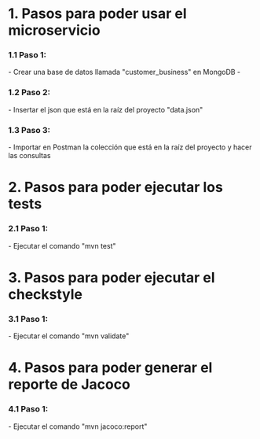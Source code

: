 <h1>1. Pasos para poder usar el microservicio</h1>

<h3>1.1 Paso 1:</h3>
- Crear una base de datos llamada "customer_business" en MongoDB
- 
<h3>1.2 Paso 2:</h3>
- Insertar el json que está en la raíz del proyecto "data.json"

<h3>1.3 Paso 3:</h3>
- Importar en Postman la colección que está en la raíz del proyecto y hacer las consultas

<h1>2. Pasos para poder ejecutar los tests</h1>

<h3>2.1 Paso 1:</h3>
- Ejecutar el comando "mvn test"

<h1>3. Pasos para poder ejecutar el checkstyle</h1>

<h3>3.1 Paso 1:</h3>
- Ejecutar el comando "mvn validate"

<h1>4. Pasos para poder generar el reporte de Jacoco</h1>

<h3>4.1 Paso 1:</h3>
- Ejecutar el comando "mvn jacoco:report"
